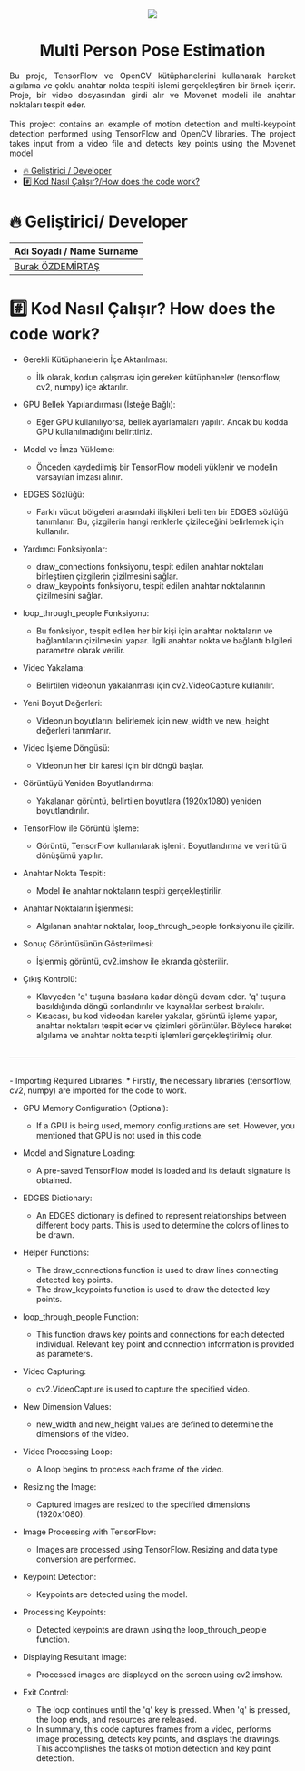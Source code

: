 <div align="center">
<img src="https://github.com/burakozdemirtas/multi-person-pose-estimation/assets/33163650/ee7928e9-1ae6-4e53-93d0-f395aeefdc75" width="auto" height="auto">
</div>

<h1 align="center"> Multi Person Pose Estimation </h1>
<p align="justify">
Bu proje, TensorFlow ve OpenCV kütüphanelerini kullanarak hareket algılama ve çoklu anahtar nokta tespiti işlemi gerçekleştiren bir örnek içerir. Proje, bir video dosyasından girdi alır ve Movenet modeli ile anahtar noktaları tespit eder.
<br><br>This project contains an example of motion detection and multi-keypoint detection performed using TensorFlow and OpenCV libraries. The project takes input from a video file and detects key points using the Movenet model
</p>

*  [:fire: Geliştirici / Developer](#fire-geliştirici-developer)
*  [:hash: Kod Nasıl Çalışır?/How does the code work?](#hash-kod-nasıl-çalışır-how-does-the-code-work)


# :fire: Geliştirici/ Developer
| Adı Soyadı / Name Surname| 
| :--- | 
| [Burak ÖZDEMİRTAŞ](https://github.com/burakozdemirtas) |


# :hash: Kod Nasıl Çalışır? How does the code work?

- Gerekli Kütüphanelerin İçe Aktarılması:
  * İlk olarak, kodun çalışması için gereken kütüphaneler (tensorflow, cv2, numpy) içe aktarılır.

- GPU Bellek Yapılandırması (İsteğe Bağlı):
  * Eğer GPU kullanılıyorsa, bellek ayarlamaları yapılır. Ancak bu kodda GPU kullanılmadığını belirttiniz.

- Model ve İmza Yükleme:
  * Önceden kaydedilmiş bir TensorFlow modeli yüklenir ve modelin varsayılan imzası alınır.

- EDGES Sözlüğü:
  * Farklı vücut bölgeleri arasındaki ilişkileri belirten bir EDGES sözlüğü tanımlanır. Bu, çizgilerin hangi renklerle çizileceğini belirlemek için kullanılır.

- Yardımcı Fonksiyonlar:
  * draw_connections fonksiyonu, tespit edilen anahtar noktaları birleştiren çizgilerin çizilmesini sağlar.
  * draw_keypoints fonksiyonu, tespit edilen anahtar noktalarının çizilmesini sağlar.

- loop_through_people Fonksiyonu:
  * Bu fonksiyon, tespit edilen her bir kişi için anahtar noktaların ve bağlantıların çizilmesini yapar. İlgili anahtar nokta ve bağlantı bilgileri parametre olarak verilir.
 
- Video Yakalama:
  * Belirtilen videonun yakalanması için cv2.VideoCapture kullanılır.


- Yeni Boyut Değerleri:
  * Videonun boyutlarını belirlemek için new_width ve new_height değerleri tanımlanır.


- Video İşleme Döngüsü:
  * Videonun her bir karesi için bir döngü başlar.

- Görüntüyü Yeniden Boyutlandırma:
  * Yakalanan görüntü, belirtilen boyutlara (1920x1080) yeniden boyutlandırılır.

- TensorFlow ile Görüntü İşleme:
  * Görüntü, TensorFlow kullanılarak işlenir. Boyutlandırma ve veri türü dönüşümü yapılır.

- Anahtar Nokta Tespiti:
  * Model ile anahtar noktaların tespiti gerçekleştirilir.

- Anahtar Noktaların İşlenmesi:
  * Algılanan anahtar noktalar, loop_through_people fonksiyonu ile çizilir.

- Sonuç Görüntüsünün Gösterilmesi:
  * İşlenmiş görüntü, cv2.imshow ile ekranda gösterilir.
 
- Çıkış Kontrolü:
  * Klavyeden 'q' tuşuna basılana kadar döngü devam eder. 'q' tuşuna basıldığında döngü sonlandırılır ve kaynaklar serbest bırakılır.
  * Kısacası, bu kod videodan kareler yakalar, görüntü işleme yapar, anahtar noktaları tespit eder ve çizimleri görüntüler. Böylece hareket algılama ve anahtar nokta tespiti işlemleri gerçekleştirilmiş olur.
  <br>
---
  <br>
- Importing Required Libraries:
  * Firstly, the necessary libraries (tensorflow, cv2, numpy) are imported for the code to work.

- GPU Memory Configuration (Optional):
  * If a GPU is being used, memory configurations are set. However, you mentioned that GPU is not used in this code.

- Model and Signature Loading:
  * A pre-saved TensorFlow model is loaded and its default signature is obtained.

- EDGES Dictionary:
  * An EDGES dictionary is defined to represent relationships between different body parts. This is used to determine the colors of lines to be drawn.

- Helper Functions:
  * The draw_connections function is used to draw lines connecting detected key points.
  * The draw_keypoints function is used to draw the detected key points.

- loop_through_people Function:
  * This function draws key points and connections for each detected individual. Relevant key point and connection information is provided as parameters.

- Video Capturing:
  * cv2.VideoCapture is used to capture the specified video.

- New Dimension Values:
  * new_width and new_height values are defined to determine the dimensions of the video.

- Video Processing Loop:
  * A loop begins to process each frame of the video.

- Resizing the Image:
  * Captured images are resized to the specified dimensions (1920x1080).

- Image Processing with TensorFlow:
  * Images are processed using TensorFlow. Resizing and data type conversion are performed.

- Keypoint Detection:
  * Keypoints are detected using the model.

- Processing Keypoints:
  * Detected keypoints are drawn using the loop_through_people function.

- Displaying Resultant Image:
  * Processed images are displayed on the screen using cv2.imshow.

- Exit Control:
  * The loop continues until the 'q' key is pressed. When 'q' is pressed, the loop ends, and resources are released.
  * In summary, this code captures frames from a video, performs image processing, detects key points, and displays the drawings. This accomplishes the tasks of motion detection and key point detection.

